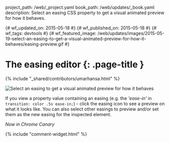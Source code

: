 project_path: /web/_project.yaml
book_path: /web/updates/_book.yaml
description: Select an easing CSS property to get a visual animated preview for how it behaves.

{# wf_updated_on: 2015-05-18 #}
{# wf_published_on: 2015-05-18 #}
{# wf_tags: devtools #}
{# wf_featured_image: /web/updates/images/2015-05-19-select-an-easing-to-get-a-visual-animated-preview-for-how-it-behaves/easing-preview.gif #}

# The easing editor {: .page-title }

{% include "_shared/contributors/umarhansa.html" %}


<img src="/web/updates/images/2015-05-19-select-an-easing-to-get-a-visual-animated-preview-for-how-it-behaves/easing-preview.gif" alt="Select an easing to get a visual animated preview for how it behaves">

If you view a property value containing an easing (e.g. the <em>'ease-in'</em> in <code>transition: color .5s ease-in;</code>) - click the easing icon to see a preview on what it looks like. You can also select other easings to preview and/or set them as the new easing for the inspected element.

<em>Now in Chrome Canary</em>


{% include "comment-widget.html" %}
